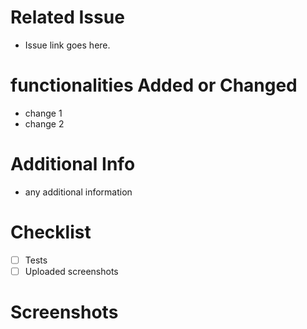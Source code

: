 # Related Issue

- Issue link goes here.

# functionalities Added or Changed

- change 1
- change 2

# Additional Info

- any additional information

# Checklist

- [ ] Tests
- [ ] Uploaded screenshots

# Screenshots
